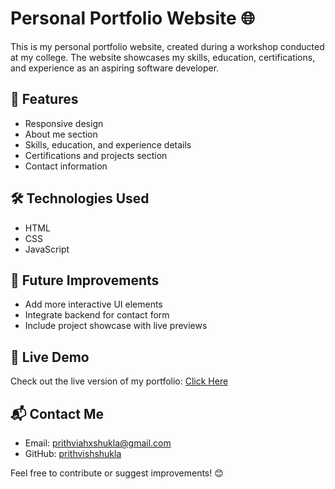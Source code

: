 # Personal Portfolio Website 🌐  

This is my personal portfolio website, created during a workshop conducted at my college. The website showcases my skills, education, certifications, and experience as an aspiring software developer.  

## 🚀 Features  
- Responsive design  
- About me section  
- Skills, education, and experience details  
- Certifications and projects section  
- Contact information  

## 🛠️ Technologies Used  
- HTML  
- CSS  
- JavaScript  

## 🎯 Future Improvements  
- Add more interactive UI elements  
- Integrate backend for contact form  
- Include project showcase with live previews  

## 📌 Live Demo  
Check out the live version of my portfolio: [Click Here](https://jolly-river-096e7490f.6.azurestaticapps.net/)  

## 📬 Contact Me  
- Email: prithviahxshukla@gmail.com  
- GitHub: [prithvishshukla](https://github.com/prithvishshukla)  

Feel free to contribute or suggest improvements! 😊  
